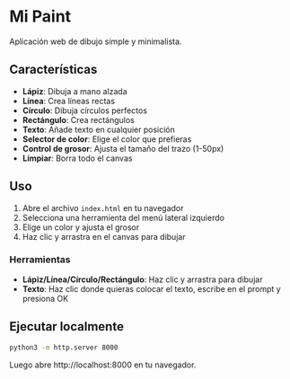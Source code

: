 # Mi Paint

Aplicación web de dibujo simple y minimalista.

## Características

- **Lápiz**: Dibuja a mano alzada
- **Línea**: Crea líneas rectas
- **Círculo**: Dibuja círculos perfectos
- **Rectángulo**: Crea rectángulos
- **Texto**: Añade texto en cualquier posición
- **Selector de color**: Elige el color que prefieras
- **Control de grosor**: Ajusta el tamaño del trazo (1-50px)
- **Limpiar**: Borra todo el canvas

## Uso

1. Abre el archivo `index.html` en tu navegador
2. Selecciona una herramienta del menú lateral izquierdo
3. Elige un color y ajusta el grosor
4. Haz clic y arrastra en el canvas para dibujar

### Herramientas

- **Lápiz/Línea/Círculo/Rectángulo**: Haz clic y arrastra para dibujar
- **Texto**: Haz clic donde quieras colocar el texto, escribe en el prompt y presiona OK

## Ejecutar localmente

```bash
python3 -m http.server 8000
```

Luego abre http://localhost:8000 en tu navegador.
